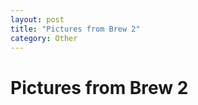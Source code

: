 ```yaml
---
layout: post
title: "Pictures from Brew 2"
category: Other
---
```


Pictures from Brew 2
====================